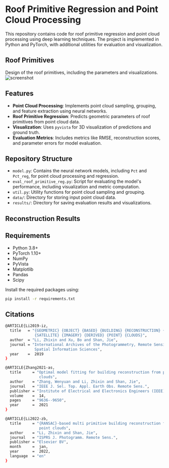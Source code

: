 # Roof Primitive Regression and Point Cloud Processing

This repository contains code for roof primitive regression and point cloud processing using deep learning techniques. The project is implemented in Python and PyTorch, with additional utilities for evaluation and visualization.

## Roof Primitives

Design of the roof primitives, including the parameters and visualizations.
![screenshot](https://github.com/Zhixinli2887/Building-Reconstruction/edit/main/images/primitives.png)

## Features

- **Point Cloud Processing**: Implements point cloud sampling, grouping, and feature extraction using neural networks.
- **Roof Primitive Regression**: Predicts geometric parameters of roof primitives from point cloud data.
- **Visualization**: Uses `pyvista` for 3D visualization of predictions and ground truth.
- **Evaluation Metrics**: Includes metrics like RMSE, reconstruction scores, and parameter errors for model evaluation.

## Repository Structure

- `model.py`: Contains the neural network models, including `Pct` and `Pct_reg`, for point cloud processing and regression.
- `eval_roof_primitive_reg.py`: Script for evaluating the model's performance, including visualization and metric computation.
- `util.py`: Utility functions for point cloud sampling and grouping.
- `data/`: Directory for storing input point cloud data.
- `results/`: Directory for saving evaluation results and visualizations.

## Reconstruction Results


## Requirements

- Python 3.8+
- PyTorch 1.10+
- NumPy
- PyVista
- Matplotlib
- Pandas
- Scipy

Install the required packages using:

```bash
pip install -r requirements.txt
```

## Citations
```bash
@ARTICLE{Li2019-iz,
  title   = "{GEOMETRIC} {OBJECT} {BASED} {BUILDING} {RECONSTRUCTION} {FROM}
             {SATELLITE} {IMAGERY} {DERIVED} {POINT} {CLOUDS}",
  author  = "Li, Zhixin and Xu, Bo and Shan, Jie",
  journal = "International Archives of the Photogrammetry, Remote Sensing \&
             Spatial Information Sciences",
  year    =  2019
}

@ARTICLE{Zhang2021-as,
  title     = "Optimal model fitting for building reconstruction from point
               clouds",
  author    = "Zhang, Wenyuan and Li, Zhixin and Shan, Jie",
  journal   = "IEEE J. Sel. Top. Appl. Earth Obs. Remote Sens.",
  publisher = "Institute of Electrical and Electronics Engineers (IEEE)",
  volume    =  14,
  pages     = "9636--9650",
  year      =  2021
}

@ARTICLE{Li2022-zb,
  title     = "{RANSAC}-based multi primitive building reconstruction from {3D}
               point clouds",
  author    = "Li, Zhixin and Shan, Jie",
  journal   = "ISPRS J. Photogramm. Remote Sens.",
  publisher = "Elsevier BV",
  month     =  jan,
  year      =  2022,
  language  = "en"
}
```
